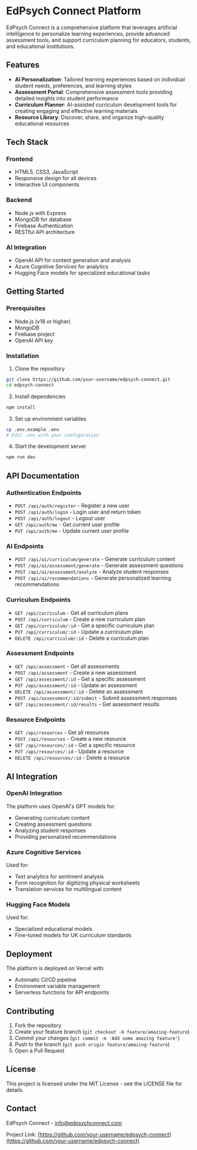 # EdPsych Connect Platform

EdPsych Connect is a comprehensive platform that leverages artificial intelligence to personalize learning experiences, provide advanced assessment tools, and support curriculum planning for educators, students, and educational institutions.

## Features

- **AI Personalization**: Tailored learning experiences based on individual student needs, preferences, and learning styles
- **Assessment Portal**: Comprehensive assessment tools providing detailed insights into student performance
- **Curriculum Planner**: AI-assisted curriculum development tools for creating engaging and effective learning materials
- **Resource Library**: Discover, share, and organize high-quality educational resources

## Tech Stack

### Frontend
- HTML5, CSS3, JavaScript
- Responsive design for all devices
- Interactive UI components

### Backend
- Node.js with Express
- MongoDB for database
- Firebase Authentication
- RESTful API architecture

### AI Integration
- OpenAI API for content generation and analysis
- Azure Cognitive Services for analytics
- Hugging Face models for specialized educational tasks

## Getting Started

### Prerequisites
- Node.js (v18 or higher)
- MongoDB
- Firebase project
- OpenAI API key

### Installation

1. Clone the repository
```bash
git clone https://github.com/your-username/edpsych-connect.git
cd edpsych-connect
```

2. Install dependencies
```bash
npm install
```

3. Set up environment variables
```bash
cp .env.example .env
# Edit .env with your configuration
```

4. Start the development server
```bash
npm run dev
```

## API Documentation

### Authentication Endpoints

- `POST /api/auth/register` - Register a new user
- `POST /api/auth/login` - Login user and return token
- `POST /api/auth/logout` - Logout user
- `GET /api/auth/me` - Get current user profile
- `PUT /api/auth/me` - Update current user profile

### AI Endpoints

- `POST /api/ai/curriculum/generate` - Generate curriculum content
- `POST /api/ai/assessment/generate` - Generate assessment questions
- `POST /api/ai/assessment/analyze` - Analyze student responses
- `POST /api/ai/recommendations` - Generate personalized learning recommendations

### Curriculum Endpoints

- `GET /api/curriculum` - Get all curriculum plans
- `POST /api/curriculum` - Create a new curriculum plan
- `GET /api/curriculum/:id` - Get a specific curriculum plan
- `PUT /api/curriculum/:id` - Update a curriculum plan
- `DELETE /api/curriculum/:id` - Delete a curriculum plan

### Assessment Endpoints

- `GET /api/assessment` - Get all assessments
- `POST /api/assessment` - Create a new assessment
- `GET /api/assessment/:id` - Get a specific assessment
- `PUT /api/assessment/:id` - Update an assessment
- `DELETE /api/assessment/:id` - Delete an assessment
- `POST /api/assessment/:id/submit` - Submit assessment responses
- `GET /api/assessment/:id/results` - Get assessment results

### Resource Endpoints

- `GET /api/resources` - Get all resources
- `POST /api/resources` - Create a new resource
- `GET /api/resources/:id` - Get a specific resource
- `PUT /api/resources/:id` - Update a resource
- `DELETE /api/resources/:id` - Delete a resource

## AI Integration

### OpenAI Integration

The platform uses OpenAI's GPT models for:
- Generating curriculum content
- Creating assessment questions
- Analyzing student responses
- Providing personalized recommendations

### Azure Cognitive Services

Used for:
- Text analytics for sentiment analysis
- Form recognition for digitizing physical worksheets
- Translation services for multilingual content

### Hugging Face Models

Used for:
- Specialized educational models
- Fine-tuned models for UK curriculum standards

## Deployment

The platform is deployed on Vercel with:
- Automatic CI/CD pipeline
- Environment variable management
- Serverless functions for API endpoints

## Contributing

1. Fork the repository
2. Create your feature branch (`git checkout -b feature/amazing-feature`)
3. Commit your changes (`git commit -m 'Add some amazing feature'`)
4. Push to the branch (`git push origin feature/amazing-feature`)
5. Open a Pull Request

## License

This project is licensed under the MIT License - see the LICENSE file for details.

## Contact

EdPsych Connect - info@edpsychconnect.com

Project Link: [https://github.com/your-username/edpsych-connect](https://github.com/your-username/edpsych-connect)